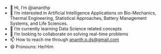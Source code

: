 - 👋 Hi, I’m @iananthp
- 👀 I’m interested in Artificial Intelligence Applications on Bio-Mechanics, Thermal Engineering, Statistical Approaches, Battery Management Systems, and Life Sciences.
- 🌱 I’m currently learning Data Science related concepts
- 💞️ I’m looking to collaborate on solving real-time problems
- 📫 How to reach me through ananth.p.ds@gmail.com
- 😄 Pronouns: He/Him 
<!---
iananthp/iananthp is a ✨ special ✨ repository because its `README.md` (this file) appears on your GitHub profile.
You can click the Preview link to take a look at your changes.
---> 
